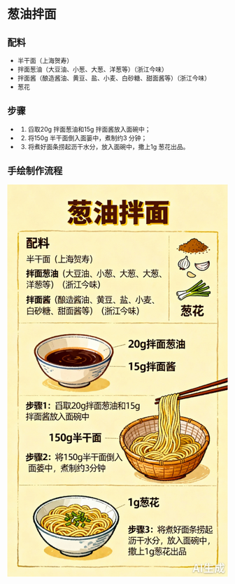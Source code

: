 # 葱油拌面

## 配料

- 半干面（上海贺寿）
- 拌面葱油（大豆油、小葱、大葱、洋葱等）（浙江今味）
- 拌面酱（酿造酱油、黄豆、盐、小麦、白砂糖、甜面酱等）（浙江今味）
- 葱花

## 步骤

- 1. 舀取20g 拌面葱油和15g 拌面酱放入面碗中；
- 2. 将150g 半干面倒入面篓中，煮制约3 分钟；
- 3. 将煮好面条捞起沥干水分，放入面碗中，撒上1g 葱花出品。

## 手绘制作流程

![手绘制作流程](../images/烫菜/葱油拌面.jpg)
